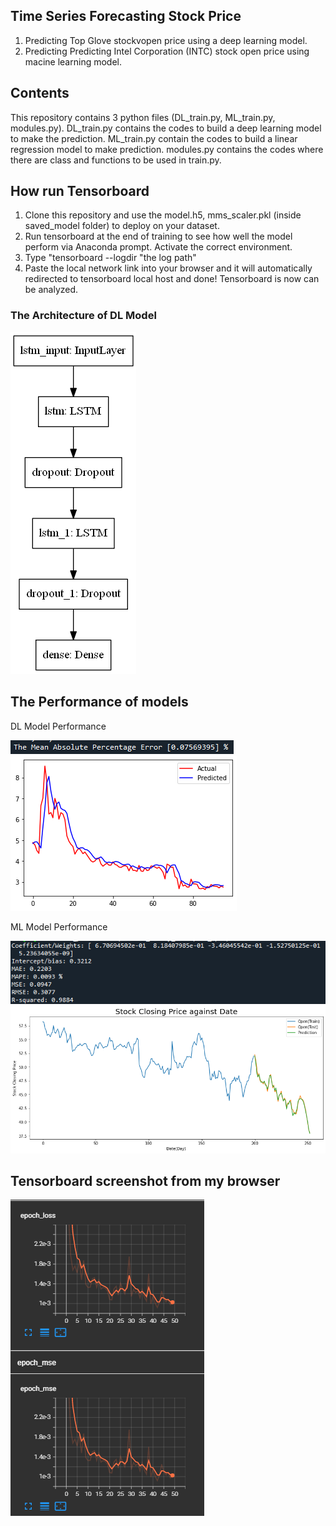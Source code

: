 ## Time Series Forecasting Stock Price
1. Predicting Top Glove stockvopen price using a deep learning model.
2. Predicting Predicting Intel Corporation (INTC) stock open price using macine learning model.

## Contents
This repository contains 3 python files (DL_train.py, ML_train.py, modules.py).
DL_train.py contains the codes to build a deep learning model to make the prediction.
ML_train.py contain the codes to build a linear regression model to make prediction.
modules.py contains the codes where there are class and functions to be used in train.py.

## How run Tensorboard

1. Clone this repository and use the model.h5, mms_scaler.pkl (inside saved_model folder) to deploy on your dataset.
2. Run tensorboard at the end of training to see how well the model perform via Anaconda prompt. Activate the correct environment.
3. Type "tensorboard --logdir "the log path"
4. Paste the local network link into your browser and it will automatically redirected to tensorboard local host and done! Tensorboard is now can be analyzed.

### The Architecture of DL Model
![The Architecture of Model](DL_model.png)

## The Performance of models
DL Model Performance

![The Performance of model](DL_model_performance.PNG)
![The Performance of model](DL_prediction_graph.png)

ML Model Performance

![The Performance of model](ML_model_performance.PNG)
![The Performance of model](ML_prediction_graph.png)

## Tensorboard screenshot from my browser
![Tensorboard](tensorboard.PNG)
